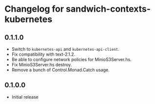 # Changelog for sandwich-contexts-kubernetes

## 0.1.1.0

* Switch to `kubernetes-api` and `kubernetes-api-client`.
* Fix compatibility with text-2.1.2.
* Be able to configure network policies for MinioS3Server.hs.
* Fix MinioS3Server.hs destroy.
* Remove a bunch of Control.Monad.Catch usage.

## 0.1.0.0

* Initial release
